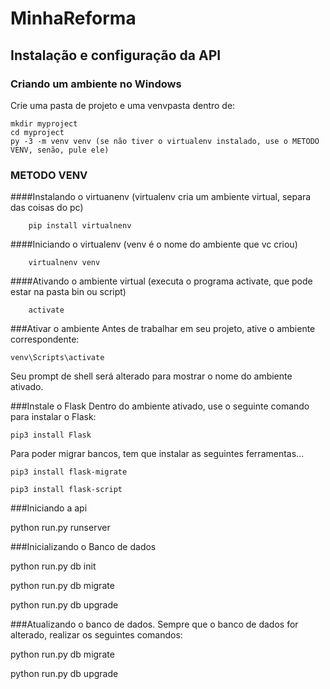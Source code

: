 ﻿# MinhaReforma
## Instalação e configuração da API

### Criando um ambiente no Windows

Crie uma pasta de projeto e uma venvpasta dentro de:

	mkdir myproject
	cd myproject
	py -3 -m venv venv (se não tiver o virtualenv instalado, use o METODO VENV, senão, pule ele)

### METODO VENV

####Instalando o virtuanenv (virtualenv cria um ambiente virtual, separa das coisas do pc)

		pip install virtualnenv

####Iniciando o virtualenv (venv é o nome do ambiente que vc criou)

		virtualnenv venv

####Ativando o ambiente virtual (executa o programa activate, que pode estar na pasta bin ou script)

		activate


###Ativar o ambiente 
Antes de trabalhar em seu projeto, ative o ambiente correspondente:

	venv\Scripts\activate

Seu prompt de shell será alterado para mostrar o nome do ambiente ativado.

###Instale o Flask 
Dentro do ambiente ativado, use o seguinte comando para instalar o Flask:

	pip3 install Flask

Para poder migrar bancos, tem que instalar as seguintes ferramentas...

	pip3 install flask-migrate

	pip3 install flask-script

###Iniciando a api

python run.py runserver

###Inicializando o Banco de dados

python run.py db init

python run.py db migrate

python run.py db upgrade

###Atualizando o banco de dados.
Sempre que o banco de dados for alterado, realizar os seguintes comandos:

python run.py db migrate

python run.py db upgrade
